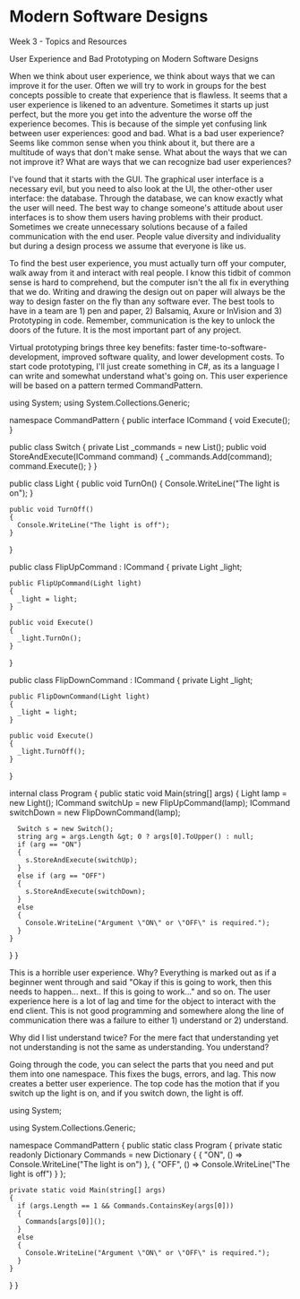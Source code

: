 # Modern Software Designs
Week 3 - Topics and Resources


User Experience and Bad Prototyping on Modern Software Designs

When we think about user experience, we think about ways that we can improve it for the user. Often we will try to work in groups for the best concepts possible to create that experience that is flawless. It seems that a user experience is likened to an adventure. Sometimes it starts up just perfect, but the more you get into the adventure the worse off the experience becomes. This is because of the simple yet confusing link between user experiences: good and bad. What is a bad user experience? Seems like common sense when you think about it, but there are a multitude of ways that don't make sense. What about the ways that we can not improve it? What are ways that we can recognize bad user experiences?

I've found that it starts with the GUI. The graphical user interface is a necessary evil, but you need to also look at the UI, the other-other user interface: the database. Through the database, we can know exactly what the user will need. The best way to change someone's attitude about user interfaces is to show them users having problems with their product. Sometimes we create unnecessary solutions because of a failed communication with the end user. People value diversity and individuality but during a design process we assume that everyone is like us. 

To find the best user experience, you must actually turn off your computer, walk away from it and interact with real people. I know this tidbit of common sense is hard to comprehend, but the computer isn't the all fix in everything that we do. Writing and drawing the design out on paper will always be the way to design faster on the fly than any software ever. The best tools to have in a team are 1) pen and paper, 2) Balsamiq, Axure or InVision and 3) Prototyping in code. Remember, communication is the key to unlock the doors of the future. It is the most important part of any project. 

Virtual prototyping brings three key benefits: faster time-to-software-development, improved software quality, and lower development costs. To start code prototyping, I'll just create something in C#, as its a language I can write and somewhat understand what's going on. This user experience will be based on a pattern termed CommandPattern.


using System;
using System.Collections.Generic;
 
namespace CommandPattern
{
  public interface ICommand
  {
    void Execute();
  }
 
  public class Switch
  {
    private List _commands = new List();
    public void StoreAndExecute(ICommand command)
    {
      _commands.Add(command);
      command.Execute();
    }
  }
 
  public class Light
  {
    public void TurnOn()
    {
      Console.WriteLine("The light is on");
    }
 
    public void TurnOff()
    {
      Console.WriteLine("The light is off");
    }
  }
 
  public class FlipUpCommand : ICommand
  {
    private Light _light;
 
    public FlipUpCommand(Light light)
    {
      _light = light;
    }
 
    public void Execute()
    {
      _light.TurnOn();
    }
  }
 
  public class FlipDownCommand : ICommand
  {
    private Light _light;
 
    public FlipDownCommand(Light light)
    {
      _light = light;
    }
 
    public void Execute()
    {
      _light.TurnOff();
    }
  }
 
  internal class Program
  {
    public static void Main(string[] args)
    {
      Light lamp = new Light();
      ICommand switchUp = new FlipUpCommand(lamp);
      ICommand switchDown = new FlipDownCommand(lamp);
 
      Switch s = new Switch();
      string arg = args.Length &gt; 0 ? args[0].ToUpper() : null;
      if (arg == "ON")
      {
        s.StoreAndExecute(switchUp);
      }
      else if (arg == "OFF")
      {
        s.StoreAndExecute(switchDown);
      }
      else
      {
        Console.WriteLine("Argument \"ON\" or \"OFF\" is required.");
      }
    }
  }
}


This is a horrible user experience. Why? Everything is marked out as if a beginner went through and said "Okay if this is going to work, then this needs to happen... next.. If this is going to work..." and so on. The user experience here is a lot of lag and time for the object to interact with the end client. This is not good programming and somewhere along the line of communication there was a failure to either 1) understand or 2) understand. 

Why did I list understand twice? For the mere fact that understanding yet not understanding is not the same as understanding. You understand?

Going through the code, you can select the parts that you need and put them into one namespace. This fixes the bugs, errors, and lag. This now creates a better user experience. The top code has the motion that if you switch up the light is on, and if you switch down, the light is off. 


using System;

using System.Collections.Generic;
 
namespace CommandPattern
{
  public static class Program
  {
    private static readonly Dictionary Commands =
      new Dictionary
      {
        { "ON", () => Console.WriteLine("The light is on") },
        { "OFF", () => Console.WriteLine("The light is off") }
      };
 
    private static void Main(string[] args)
    {
      if (args.Length == 1 && Commands.ContainsKey(args[0]))
      {
        Commands[args[0]]();
      }
      else
      {
        Console.WriteLine("Argument \"ON\" or \"OFF\" is required.");
      }
    }
  }
}
